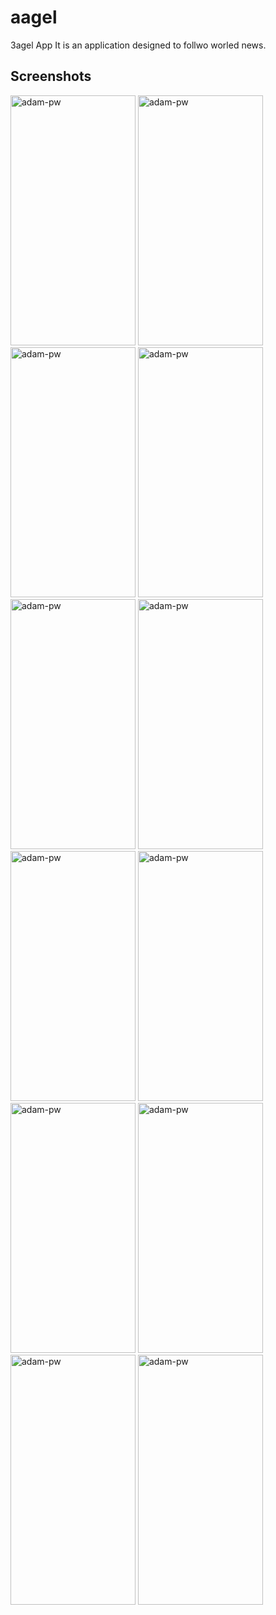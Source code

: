 # aagel

3agel App It is an application designed to follwo worled news.


## Screenshots

<p>
  <img 
    src="https://user-images.githubusercontent.com/58610163/211170684-e77f8b46-4cd1-4d92-b1e9-0f6b28a73f59.jpg" 
    alt="adam-pw" width="200" height="400"
  />
  <img 
    src="https://user-images.githubusercontent.com/58610163/211170688-f77e7e2e-ccf2-47b3-a1ed-c436e711bfd9.jpg" 
    alt="adam-pw" width="200" height="400"
  />
  <img 
    src="https://user-images.githubusercontent.com/58610163/211170694-b0d6284d-0683-40dc-8448-76ed9255475e.jpg" 
    alt="adam-pw" width="200" height="400"
  />
  <img 
    src="https://user-images.githubusercontent.com/58610163/211170699-035da330-b801-4b77-977d-6704bd9da714.jpg" 
    alt="adam-pw" width="200" height="400"
  />
  <img 
    src="https://user-images.githubusercontent.com/58610163/211170708-13cd8427-d0c0-40a4-bf70-06702828e83e.jpg" 
    alt="adam-pw" width="200" height="400"
  />
  <img 
    src="https://user-images.githubusercontent.com/58610163/211170709-dc57cc99-7e8d-437d-b2f1-cd48a3f86b8a.jpg" 
    alt="adam-pw" width="200" height="400"
  />
  <img 
    src="https://user-images.githubusercontent.com/58610163/211170716-ba284a1a-1eb0-426f-a1a4-05ae71205731.jpg" 
    alt="adam-pw" width="200" height="400"
  />
  <img 
    src="https://user-images.githubusercontent.com/58610163/211170718-6314fb81-7367-4df9-b2eb-95fc2d402040.jpg" 
    alt="adam-pw" width="200" height="400"
  />
  <img 
    src="https://user-images.githubusercontent.com/58610163/211170729-f699c921-443e-4bf7-9d18-e742df46f2b4.jpg" 
    alt="adam-pw" width="200" height="400"
  />
  <img 
    src="https://user-images.githubusercontent.com/58610163/211170741-8e85cfd1-a364-440f-867c-7e51b6cab2fc.jpg" 
    alt="adam-pw" width="200" height="400"
  />
  <img 
    src="https://user-images.githubusercontent.com/58610163/211170742-77584d49-356a-45fa-8970-1e233a0fe24c.jpg" 
    alt="adam-pw" width="200" height="400"
  />
  <img 
    src="https://user-images.githubusercontent.com/58610163/211170748-d419382c-3e7b-4191-b1de-7c6438b7bd5c.jpg" 
    alt="adam-pw" width="200" height="400"
  />
  
</p>

